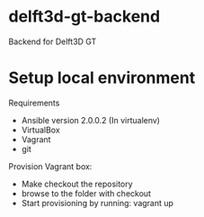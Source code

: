# delft3d-gt-backend
Backend for Delft3D GT

# Setup local environment
Requirements
* Ansible version 2.0.0.2 (In virtualenv)
* VirtualBox
* Vagrant
* git

Provision Vagrant box:
* Make checkout the repository
* browse to the folder with checkout
* Start provisioning by running: vagrant up
